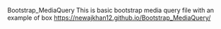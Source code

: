 Bootstrap_MediaQuery 
This is  basic bootstrap media query file with an example of box
https://newajkhan12.github.io/Bootstrap_MediaQuery/
